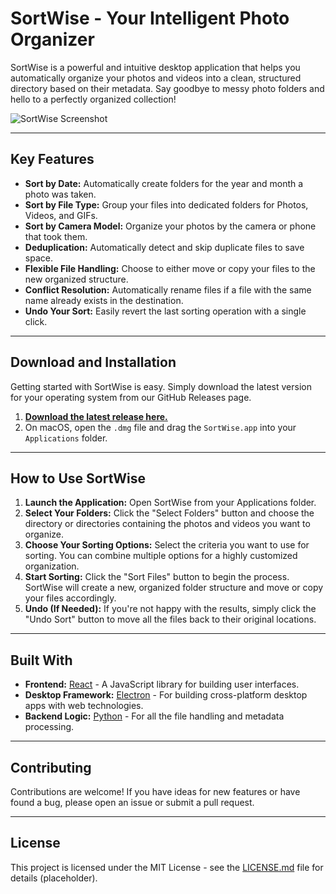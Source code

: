 
# SortWise - Your Intelligent Photo Organizer

SortWise is a powerful and intuitive desktop application that helps you automatically organize your photos and videos into a clean, structured directory based on their metadata. Say goodbye to messy photo folders and hello to a perfectly organized collection!

![SortWise Screenshot](httpsg-releases/v0.1.0/sortwise-screenshot.png) <!-- Placeholder for a screenshot of the app -->

---

## Key Features

- **Sort by Date:** Automatically create folders for the year and month a photo was taken.
- **Sort by File Type:** Group your files into dedicated folders for Photos, Videos, and GIFs.
- **Sort by Camera Model:** Organize your photos by the camera or phone that took them.
- **Deduplication:** Automatically detect and skip duplicate files to save space.
- **Flexible File Handling:** Choose to either move or copy your files to the new organized structure.
- **Conflict Resolution:** Automatically rename files if a file with the same name already exists in the destination.
- **Undo Your Sort:** Easily revert the last sorting operation with a single click.

---

## Download and Installation

Getting started with SortWise is easy. Simply download the latest version for your operating system from our GitHub Releases page.

1.  **[Download the latest release here.](https://github.com/NoobAIDeveloper/sortwise/releases/latest)**
2.  On macOS, open the `.dmg` file and drag the `SortWise.app` into your `Applications` folder.

---

## How to Use SortWise

1.  **Launch the Application:** Open SortWise from your Applications folder.
2.  **Select Your Folders:** Click the "Select Folders" button and choose the directory or directories containing the photos and videos you want to organize.
3.  **Choose Your Sorting Options:** Select the criteria you want to use for sorting. You can combine multiple options for a highly customized organization.
4.  **Start Sorting:** Click the "Sort Files" button to begin the process. SortWise will create a new, organized folder structure and move or copy your files accordingly.
5.  **Undo (If Needed):** If you're not happy with the results, simply click the "Undo Sort" button to move all the files back to their original locations.

---

## Built With

- **Frontend:** [React](https://reactjs.org/) - A JavaScript library for building user interfaces.
- **Desktop Framework:** [Electron](https://www.electronjs.org/) - For building cross-platform desktop apps with web technologies.
- **Backend Logic:** [Python](https://www.python.org/) - For all the file handling and metadata processing.

---

## Contributing

Contributions are welcome! If you have ideas for new features or have found a bug, please open an issue or submit a pull request.

---

## License

This project is licensed under the MIT License - see the [LICENSE.md](LICENSE.md) file for details (placeholder).
